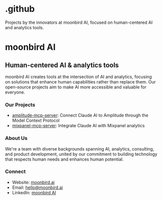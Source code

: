 # .github
Projects by the innovators at moonbird AI, focused on human-centered AI and analytics tools.

# moonbird AI

## Human-centered AI & analytics tools

moonbird AI creates tools at the intersection of AI and analytics, focusing on solutions that enhance human capabilities rather than replace them. Our open-source projects aim to make AI more accessible and valuable for everyone.

### Our Projects

- [amplitude-mcp-server](https://github.com/ciaraadkins/amplitude-mcp-server): Connect Claude AI to Amplitude through the Model Context Protocol
- [mixpanel-mcp-server](https://github.com/ciaraadkins/mixpanel-mcp-server): Integrate Claude AI with Mixpanel analytics

### About Us

We're a team with diverse backgrounds spanning AI, analytics, consulting, and product development, united by our commitment to building technology that respects human needs and enhances human potential.

### Connect

- Website: [moonbird.ai](https://moonbird.ai)
- Email: hello@moonbird.ai
- LinkedIn: [moonbird AI](https://linkedin.com/company/moonbird-ai)
